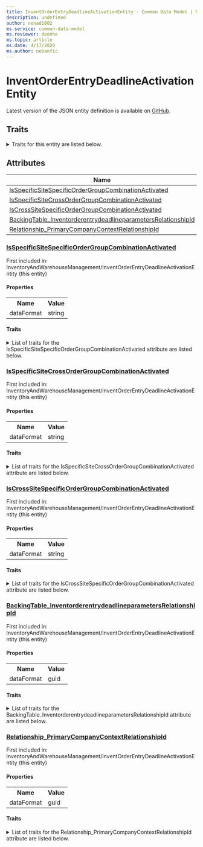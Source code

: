 ```yaml
---
title: InventOrderEntryDeadlineActivationEntity - Common Data Model | Microsoft Docs
description: undefined
author: nenad1002
ms.service: common-data-model
ms.reviewer: deonhe
ms.topic: article
ms.date: 4/17/2020
ms.author: nebanfic
---
```


# InventOrderEntryDeadlineActivationEntity

  
 Latest version of the JSON entity definition is available on <a href="https://github.com/Microsoft/CDM/tree/master/schemaDocuments/core/erp/Entities/SupplyChain/InventoryAndWarehouseManagement/InventOrderEntryDeadlineActivationEntity.cdm.json" target="_blank">GitHub</a>.  

## Traits

<details>
<summary>Traits for this entity are listed below.  
</summary>

**is.CDM.entityVersion**  
  <table><tr><th>Parameter</th><th>Value</th><th>Data type</th><th>Explanation</th></tr><tr><td>versionNumber</td><td>"1.0.0"</td><td>string</td><td>semantic version number of the entity</td></tr></table>

**is.application.releaseVersion**  
  <table><tr><th>Parameter</th><th>Value</th><th>Data type</th><th>Explanation</th></tr><tr><td>releaseVersion</td><td>"10.0.13.0"</td><td>string</td><td>semantic version number of the application introducing this entity</td></tr></table>

</details>

## Attributes

|Name|Description|First Included in Instance|
|---|---|---|
|[IsSpecificSiteSpecificOrderGroupCombinationActivated](#IsSpecificSiteSpecificOrderGroupCombinationActivated)||<a href="InventOrderEntryDeadlineActivationEntity.md" target="_blank">InventoryAndWarehouseManagement/InventOrderEntryDeadlineActivationEntity</a>|
|[IsSpecificSiteCrossOrderGroupCombinationActivated](#IsSpecificSiteCrossOrderGroupCombinationActivated)||<a href="InventOrderEntryDeadlineActivationEntity.md" target="_blank">InventoryAndWarehouseManagement/InventOrderEntryDeadlineActivationEntity</a>|
|[IsCrossSiteSpecificOrderGroupCombinationActivated](#IsCrossSiteSpecificOrderGroupCombinationActivated)||<a href="InventOrderEntryDeadlineActivationEntity.md" target="_blank">InventoryAndWarehouseManagement/InventOrderEntryDeadlineActivationEntity</a>|
|[BackingTable_InventorderentrydeadlineparametersRelationshipId](#BackingTable_InventorderentrydeadlineparametersRelationshipId)||<a href="InventOrderEntryDeadlineActivationEntity.md" target="_blank">InventoryAndWarehouseManagement/InventOrderEntryDeadlineActivationEntity</a>|
|[Relationship_PrimaryCompanyContextRelationshipId](#Relationship_PrimaryCompanyContextRelationshipId)||<a href="InventOrderEntryDeadlineActivationEntity.md" target="_blank">InventoryAndWarehouseManagement/InventOrderEntryDeadlineActivationEntity</a>|

### <a href=#IsSpecificSiteSpecificOrderGroupCombinationActivated name="IsSpecificSiteSpecificOrderGroupCombinationActivated">IsSpecificSiteSpecificOrderGroupCombinationActivated</a>

First included in: InventoryAndWarehouseManagement/InventOrderEntryDeadlineActivationEntity (this entity)  

#### Properties

<table><tr><th>Name</th><th>Value</th></tr><tr><td>dataFormat</td><td>string</td></tr></table>

#### Traits

<details>
<summary>List of traits for the IsSpecificSiteSpecificOrderGroupCombinationActivated attribute are listed below.</summary>

**is.dataFormat.character**  
**is.dataFormat.big**  
**is.dataFormat.array**  
**is.dataFormat.character**  
**is.dataFormat.array**  
</details>

### <a href=#IsSpecificSiteCrossOrderGroupCombinationActivated name="IsSpecificSiteCrossOrderGroupCombinationActivated">IsSpecificSiteCrossOrderGroupCombinationActivated</a>

First included in: InventoryAndWarehouseManagement/InventOrderEntryDeadlineActivationEntity (this entity)  

#### Properties

<table><tr><th>Name</th><th>Value</th></tr><tr><td>dataFormat</td><td>string</td></tr></table>

#### Traits

<details>
<summary>List of traits for the IsSpecificSiteCrossOrderGroupCombinationActivated attribute are listed below.</summary>

**is.dataFormat.character**  
**is.dataFormat.big**  
**is.dataFormat.array**  
**is.dataFormat.character**  
**is.dataFormat.array**  
</details>

### <a href=#IsCrossSiteSpecificOrderGroupCombinationActivated name="IsCrossSiteSpecificOrderGroupCombinationActivated">IsCrossSiteSpecificOrderGroupCombinationActivated</a>

First included in: InventoryAndWarehouseManagement/InventOrderEntryDeadlineActivationEntity (this entity)  

#### Properties

<table><tr><th>Name</th><th>Value</th></tr><tr><td>dataFormat</td><td>string</td></tr></table>

#### Traits

<details>
<summary>List of traits for the IsCrossSiteSpecificOrderGroupCombinationActivated attribute are listed below.</summary>

**is.dataFormat.character**  
**is.dataFormat.big**  
**is.dataFormat.array**  
**is.dataFormat.character**  
**is.dataFormat.array**  
</details>

### <a href=#BackingTable_InventorderentrydeadlineparametersRelationshipId name="BackingTable_InventorderentrydeadlineparametersRelationshipId">BackingTable_InventorderentrydeadlineparametersRelationshipId</a>

First included in: InventoryAndWarehouseManagement/InventOrderEntryDeadlineActivationEntity (this entity)  

#### Properties

<table><tr><th>Name</th><th>Value</th></tr><tr><td>dataFormat</td><td>guid</td></tr></table>

#### Traits

<details>
<summary>List of traits for the BackingTable_InventorderentrydeadlineparametersRelationshipId attribute are listed below.</summary>

**is.dataFormat.character**  
**is.dataFormat.big**  
**is.dataFormat.array**  
**is.dataFormat.guid**  
**means.identity.entityId**  
**is.linkedEntity.identifier**  
Marks the attribute(s) that hold foreign key references to a linked (used as an attribute) entity. This attribute is added to the resolved entity to enumerate the referenced entities.  <table><tr><th>Parameter</th><th>Value</th><th>Data type</th><th>Explanation</th></tr><tr><td>entityReferences</td><td><table><tr><th>entityReference</th><th>attributeReference</th></tr><tr><td><a href="../../../Tables/SupplyChain/SalesAndMarketing/Parameter/Inventorderentrydeadlineparameters.md" target="_blank">/core/erp/Tables/SupplyChain/SalesAndMarketing/Parameter/Inventorderentrydeadlineparameters.cdm.json/Inventorderentrydeadlineparameters</a></td><td><a href="../../../Tables/SupplyChain/SalesAndMarketing/Parameter/Inventorderentrydeadlineparameters.md#RecId" target="_blank">RecId</a></td></tr></table></td><td>entity</td><td>a reference to the constant entity holding the list of entity references</td></tr></table>

**is.dataFormat.guid**  
**is.dataFormat.character**  
**is.dataFormat.array**  
</details>

### <a href=#Relationship_PrimaryCompanyContextRelationshipId name="Relationship_PrimaryCompanyContextRelationshipId">Relationship_PrimaryCompanyContextRelationshipId</a>

First included in: InventoryAndWarehouseManagement/InventOrderEntryDeadlineActivationEntity (this entity)  

#### Properties

<table><tr><th>Name</th><th>Value</th></tr><tr><td>dataFormat</td><td>guid</td></tr></table>

#### Traits

<details>
<summary>List of traits for the Relationship_PrimaryCompanyContextRelationshipId attribute are listed below.</summary>

**is.dataFormat.character**  
**is.dataFormat.big**  
**is.dataFormat.array**  
**is.dataFormat.guid**  
**means.identity.entityId**  
**is.linkedEntity.identifier**  
Marks the attribute(s) that hold foreign key references to a linked (used as an attribute) entity. This attribute is added to the resolved entity to enumerate the referenced entities.  <table><tr><th>Parameter</th><th>Value</th><th>Data type</th><th>Explanation</th></tr><tr><td>entityReferences</td><td><table><tr><th>entityReference</th><th>attributeReference</th></tr><tr><td><a href="../../../Tables/Finance/Ledger/Main/CompanyInfo.md" target="_blank">/core/erp/Tables/Finance/Ledger/Main/CompanyInfo.cdm.json/CompanyInfo</a></td><td><a href="../../../Tables/Finance/Ledger/Main/CompanyInfo.md#RecId" target="_blank">RecId</a></td></tr></table></td><td>entity</td><td>a reference to the constant entity holding the list of entity references</td></tr></table>

**is.dataFormat.guid**  
**is.dataFormat.character**  
**is.dataFormat.array**  
</details>
